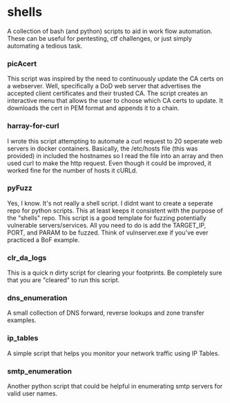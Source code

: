 # shells
A collection of bash (and python) scripts to aid in work flow automation. These can be useful for pentesting, ctf challenges, or just simply automating a tedious task.

### picAcert 
This script was inspired by the need to continuously update the CA certs on a webserver. Well, specifically a DoD web server that advertises the accepted client certificates and their trusted CA. The script creates an interactive menu that allows the user to choose which CA certs to update. It downloads the cert in PEM format and appends it to a chain.

### harray-for-curl
I wrote this script attempting to automate a curl request to 20 seperate web servers in docker containers. Basically, the /etc/hosts file (this was provided) in included the hostnames so I read the file into an array and then used curl to make the http request. Even though it could be improved, it worked fine for the number of hosts it cURLd.

### pyFuzz
Yes, I know. It's not really a shell script. I didnt want to create a seperate repo for python scripts. This at least keeps it consistent with the purpose of the "shells" repo. This script is a good template for fuzzing potentially vulnerable servers/services. All you need to do is add the TARGET_IP, PORT, and PARAM to be fuzzed. Think of vulnserver.exe if you've ever practiced a BoF example.

### clr_da_logs
This is a quick n dirty script for clearing your footprints. Be completely sure that you are "cleared" to run this script.

### dns_enumeration
A small collection of DNS forward, reverse lookups and zone transfer examples.

### ip_tables
A simple script that helps you monitor your network traffic using IP Tables.

### smtp_enumeration
Another python script that could be helpful in enumerating smtp servers for valid user names.

